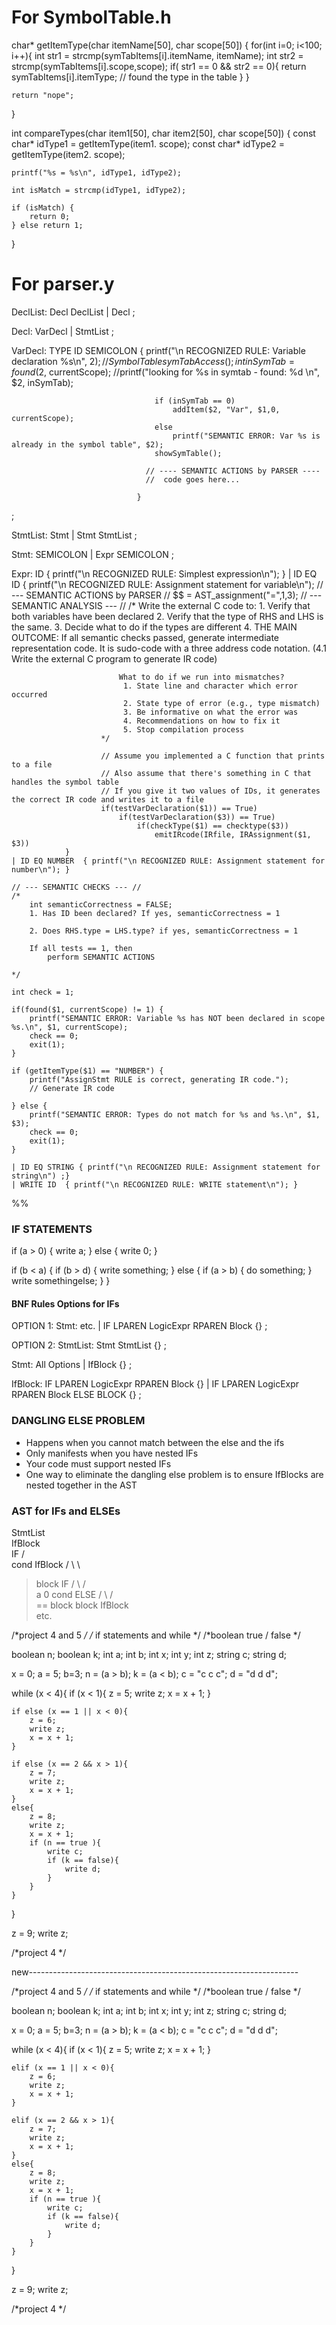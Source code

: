 # For SymbolTable.h

char* getItemType(char itemName[50], char scope[50]) {
	for(int i=0; i<100; i++){
		int str1 = strcmp(symTabItems[i].itemName, itemName);
		int str2 = strcmp(symTabItems[i].scope,scope);
		if( str1 == 0 && str2 == 0){
			return symTabItems[i].itemType; // found the type in the table
		}
	}

	return "nope";
}

int compareTypes(char item1[50], char item2[50], char scope[50]) {
	const char* idType1 = getItemType(item1. scope);
	const char* idType2 = getItemType(item2. scope);

	printf("%s = %s\n", idType1, idType2);

	int isMatch = strcmp(idType1, idType2);

	if (isMatch) {
		return 0;
	} else return 1;
}

# For parser.y

 DeclList:	Decl DeclList
 	| Decl
 ;

 Decl:	VarDecl
 	| StmtList
 ;

 VarDecl:	TYPE ID SEMICOLON	{ printf("\n RECOGNIZED RULE: Variable declaration %s\n", $2);
									// Symbol Table
									symTabAccess();
									int inSymTab = found($2, currentScope);
									//printf("looking for %s in symtab - found: %d \n", $2, inSymTab);
									
									if (inSymTab == 0) 
										addItem($2, "Var", $1,0, currentScope);
									else
										printf("SEMANTIC ERROR: Var %s is already in the symbol table", $2);
									showSymTable();
									
								  // ---- SEMANTIC ACTIONS by PARSER ----
								  //  code goes here...

								}
;

 StmtList:    Stmt
 	| Stmt StmtList
 ;

 Stmt:	SEMICOLON
 	| Expr SEMICOLON
 ;

 Expr:	ID { printf("\n RECOGNIZED RULE: Simplest expression\n"); }
 	| ID EQ ID 	{ printf("\n RECOGNIZED RULE: Assignment statement for variable\n");
					// --- SEMANTIC ACTIONS by PARSER //
						$$ = AST_assignment("=",$1,$3);
						// --- SEMANTIC ANALYSIS --- // 
						/*
							Write the external C code to:
							 1. Verify that both variables have been declared
							 2. Verify that the type of RHS and LHS is the same.
							 3. Decide what to do if the types are different
							 4. THE MAIN OUTCOME:
								If all semantic checks passed, generate 
								intermediate representation code.
								It is sudo-code with a three address code notation.
								(4.1 Write the external C program to generate IR code)

							What to do if we run into mismatches?
							 1. State line and character which error occurred
							 2. State type of error (e.g., type mismatch)
							 3. Be informative on what the error was
							 4. Recommendations on how to fix it
							 5. Stop compilation process
						*/

						// Assume you implemented a C function that prints to a file
						// Also assume that there's something in C that handles the symbol table
						// If you give it two values of IDs, it generates the correct IR code and writes it to a file
						if(testVarDeclaration($1)) == True)
							if(testVarDeclaration($3)) == True)
								if(checkType($1) == checktype($3))
									emitIRcode(IRfile, IRAssignment($1, $3))
				}
 	| ID EQ NUMBER 	{ printf("\n RECOGNIZED RULE: Assignment statement for number\n"); }

	// --- SEMANTIC CHECKS --- //
	/*
		int semanticCorrectness = FALSE;
		1. Has ID been declared? If yes, semanticCorrectness = 1

		2. Does RHS.type = LHS.type? if yes, semanticCorrectness = 1

		If all tests == 1, then
			perform SEMANTIC ACTIONS
		
	*/

	int check = 1;

	if(found($1, currentScope) != 1) { 
		printf("SEMANTIC ERROR: Variable %s has NOT been declared in scope %s.\n", $1, currentScope);
		check == 0;
		exit(1);
	}

	if (getItemType($1) == "NUMBER") {
		printf("AssignStmt RULE is correct, generating IR code.");
		// Generate IR code

	} else {
		printf("SEMANTIC ERROR: Types do not match for %s and %s.\n", $1, $3);
		check == 0;
		exit(1);
	}

    | ID EQ STRING { printf("\n RECOGNIZED RULE: Assignment statement for string\n") ;}
 	| WRITE ID 	{ printf("\n RECOGNIZED RULE: WRITE statement\n"); }

 %%


### IF STATEMENTS
if (a > 0) {
	write a;
} else {
	write 0;
}

if (b < a) {
	if (b > d) {
		write something;
	} else {
		if (a > b) {
			do something;
		}
		write somethingelse;
	}
}

#### BNF Rules Options for IFs
OPTION 1: Stmt: etc.
	| IF LPAREN LogicExpr RPAREN Block {}
;

OPTION 2:
StmtList: Stmt StmtList {}
;

Stmt: All Options
	| IfBlock {}
;

IfBlock: IF LPAREN LogicExpr RPAREN Block {}
	| IF LPAREN LogicExpr RPAREN Block ELSE BLOCK {}
;

### DANGLING ELSE PROBLEM
- Happens when you cannot match between the else and the ifs
- Only manifests when you have nested IFs
- Your code must support nested IFs
- One way to eliminate the dangling else problem is to ensure IfBlocks are nested together in the AST


### AST for IFs and ELSEs
StmtList
	\
	IfBlock
		\
		IF
	  /		\
	cond	IfBlock
	/	\		  \		
   >   block		IF
  / \	   	   /  		\
 a	 0  	cond  		ELSE
	  		/	\		/	\
		   ==  block  block IfBlock
								\
								etc.








/*project 4 and 5 */ 
/* if statements and while */
/*boolean true / false */



boolean n;
boolean k;
int a;
int b;
int x;
int y;
int z;
string c;
string d;

x = 0;
a = 5;
b=3;
n = (a > b);
k = (a < b);
c = "c c c";
d = "d d d";

while (x < 4){
	if (x < 1){
		z = 5;
		write z;
		x = x + 1;
	}

	if else (x == 1 || x < 0){
		z = 6;
		write z;
		x = x + 1;
	}

	if else (x == 2 && x > 1){
		z = 7;
		write z;
		x = x + 1;
	}
	else{
		z = 8;
		write z;
		x = x + 1;
		if (n == true ){
			write c; 
			if (k == false){
				write d; 
			}
		}
	}
}

z = 9;
write z; 


/*project 4 */ 








































new-------------------------------------------------------------------


/*project 4 and 5 */ 
/* if statements and while */
/*boolean true / false */


boolean n;
boolean k;
int a;
int b;
int x;
int y;
int z;
string c;
string d;

x = 0;
a = 5;
b=3;
n = (a > b);
k = (a < b);
c = "c c c";
d = "d d d";

while (x < 4){
	if (x < 1){
		z = 5;
		write z;
		x = x + 1;
	}

	elif (x == 1 || x < 0){
		z = 6;
		write z;
		x = x + 1;
	}

	elif (x == 2 && x > 1){
		z = 7;
		write z;
		x = x + 1;
	}
	else{
		z = 8;
		write z;
		x = x + 1;
		if (n == true ){
			write c; 
			if (k == false){
				write d; 
			}
		}
	}
}

z = 9;
write z; 


/*project 4 */ 